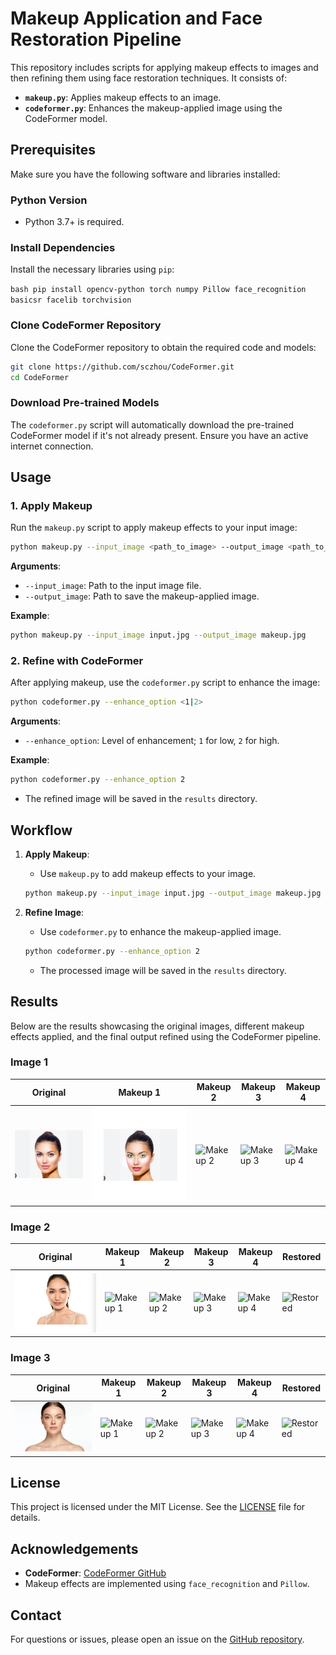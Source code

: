 # Makeup Application and Face Restoration Pipeline

This repository includes scripts for applying makeup effects to images and then refining them using face restoration techniques. It consists of:

- **`makeup.py`**: Applies makeup effects to an image.
- **`codeformer.py`**: Enhances the makeup-applied image using the CodeFormer model.

## Prerequisites

Make sure you have the following software and libraries installed:

### Python Version

- Python 3.7+ is required.

### Install Dependencies

Install the necessary libraries using `pip`:

```bash pip install opencv-python torch numpy Pillow face_recognition basicsr facelib torchvision ```



### Clone CodeFormer Repository

Clone the CodeFormer repository to obtain the required code and models:

```bash
git clone https://github.com/sczhou/CodeFormer.git
cd CodeFormer
```

### Download Pre-trained Models

The `codeformer.py` script will automatically download the pre-trained CodeFormer model if it's not already present. Ensure you have an active internet connection.

## Usage

### 1. Apply Makeup

Run the `makeup.py` script to apply makeup effects to your input image:

```bash
python makeup.py --input_image <path_to_image> --output_image <path_to_output_image>
```

**Arguments**:
- `--input_image`: Path to the input image file.
- `--output_image`: Path to save the makeup-applied image.

**Example**:

```bash
python makeup.py --input_image input.jpg --output_image makeup.jpg
```

### 2. Refine with CodeFormer

After applying makeup, use the `codeformer.py` script to enhance the image:

```bash
python codeformer.py --enhance_option <1|2>
```

**Arguments**:
- `--enhance_option`: Level of enhancement; `1` for low, `2` for high.

**Example**:

```bash
python codeformer.py --enhance_option 2
```

- The refined image will be saved in the `results` directory.

## Workflow

1. **Apply Makeup**:
   - Use `makeup.py` to add makeup effects to your image.

   ```bash
   python makeup.py --input_image input.jpg --output_image makeup.jpg
   ```

2. **Refine Image**:
   - Use `codeformer.py` to enhance the makeup-applied image.

   ```bash
   python codeformer.py --enhance_option 2
   ```

   - The processed image will be saved in the `results` directory.
  
## Results

Below are the results showcasing the original images, different makeup effects applied, and the final output refined using the CodeFormer pipeline.

### Image 1
| Original | Makeup 1 | Makeup 2 | Makeup 3 | Makeup 4 | 
|----------|----------|----------|----------|----------|
| ![Original 1](face_1.jpg) | ![Makeup 1](restored_makeup.jpg) | ![Makeup 2](restored_makeup(1).jpg) | ![Makeup 3](restored_makeup(2).jpg) | ![Makeup 4](restored_makeup(3).jpg)  |

### Image 2
| Original | Makeup 1 | Makeup 2 | Makeup 3 | Makeup 4 | Restored |
|----------|----------|----------|----------|----------|----------|
| ![Original 2](face_2.jpg) | ![Makeup 1](path/to/makeup2_1.jpg) | ![Makeup 2](path/to/makeup2_2.jpg) | ![Makeup 3](path/to/makeup2_3.jpg) | ![Makeup 4](path/to/makeup2_4.jpg) | ![Restored](path/to/restored2.jpg) |

### Image 3
| Original | Makeup 1 | Makeup 2 | Makeup 3 | Makeup 4 | Restored |
|----------|----------|----------|----------|----------|----------|
| ![Original 3](face.jpg) | ![Makeup 1](path/to/makeup3_1.jpg) | ![Makeup 2](path/to/makeup3_2.jpg) | ![Makeup 3](path/to/makeup3_3.jpg) | ![Makeup 4](path/to/makeup3_4.jpg) | ![Restored](path/to/restored3.jpg) |



## License

This project is licensed under the MIT License. See the [LICENSE](LICENSE) file for details.

## Acknowledgements

- **CodeFormer**: [CodeFormer GitHub](https://github.com/sczhou/CodeFormer)
- Makeup effects are implemented using `face_recognition` and `Pillow`.

## Contact

For questions or issues, please open an issue on the [GitHub repository](https://github.com/yourusername/yourrepository).
```


